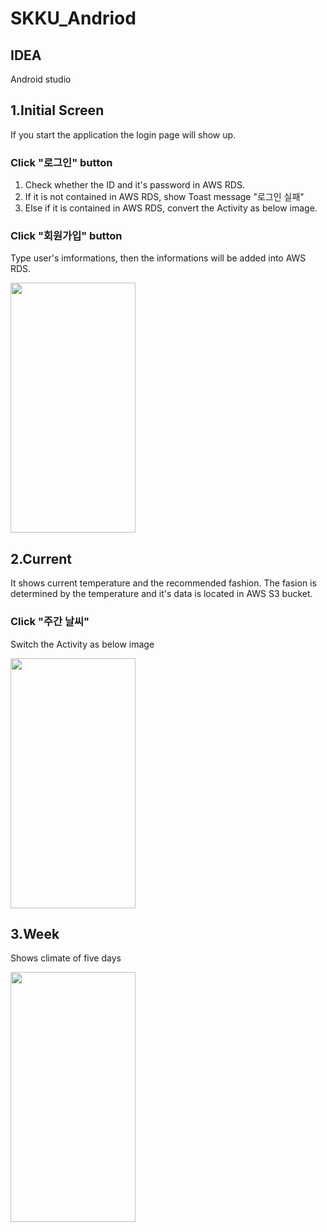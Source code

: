# SKKU_Andriod

## IDEA
Android studio

## 1.Initial Screen
If you start the application the login page will show up.

### Click "로그인" button 
1. Check whether the ID and it's password in AWS RDS.
2. If it is not contained in AWS RDS, show Toast message "로그인 실패"
3. Else if it is contained in AWS RDS, convert the Activity as below image.

### Click "회원가입" button
Type user's imformations, then the informations will be added into AWS RDS.

<img src= "https://user-images.githubusercontent.com/92200502/173092669-9f7e601d-ec27-4009-8836-574db8e52f66.jpg" width="200" height="400"/>

## 2.Current
It shows current temperature and the recommended fashion. The fasion is determined by the temperature and it's data is located in AWS S3 bucket.

### Click "주간 날씨"
Switch the Activity as below image

<img src= "https://user-images.githubusercontent.com/92200502/173094167-1206bad0-c7cd-494c-90a0-3e3fb1bf5904.jpg" width="200" height="400"/>

## 3.Week
Shows climate of five days

<img src= "https://user-images.githubusercontent.com/92200502/173092682-744e8603-7ddb-4040-b6d6-e673d6c00aa0.jpg" width="200" height="400"/>
